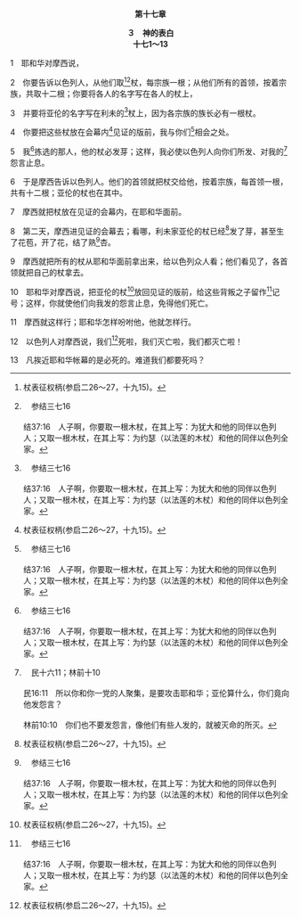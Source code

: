 <p style="text-align:center;font-weight:bold;">第十七章</p>

<p style="text-align:center;font-weight:bold;">３　神的表白<br>十七1～13</p>

1　耶和华对摩西说，

2　你要告诉以色列人，从他们取[^1][^a]杖，每宗族一根；从他们所有的首领，按着宗族，共取十二根；你要将各人的名字写在各人的杖上，

[^1]:杖表征权柄(参启二26～27，十九15)。

[^a]:　参结三七16<br><br>结37:16　人子啊，你要取一根木杖，在其上写：为犹大和他的同伴以色列人；又取一根木杖，在其上写：为约瑟（以法莲的木杖）和他的同伴以色列全家。

3　并要将亚伦的名字写在利未的[^a]杖上，因为各宗族的族长必有一根杖。

[^a]:　来九4<br><br>来9:4　有金香坛，和四面包金的约柜，柜里有盛吗哪的金罐和亚伦发过芽的杖并两块约版；

4　你要把这些杖放在会幕内[^1]见证的版前，我与你们[^a]相会之处。

[^1]:见证就是约柜内的十条诫命；约柜预表基督，也是神与祂的百姓相会的地方(见出十六34注1，二五10注2)。这表征凡事都必须带到神面前，让神借着祂的表白，对所有百姓说真实的话，而使实际的光景明朗。

[^a]:　出二五22<br><br>出25:22　我要在那里与你相会，又要从见证的柜遮罪盖上两个基路伯中间，和你说我所要吩咐你传给以色列人的一切事。

5　我[^a]拣选的那人，他的杖必发芽；这样，我必使以色列人向你们所发、对我的[^b]怨言止息。

[^a]:　民十六5<br><br>民16:5　他对可拉和可拉一党的人说，到了早晨，耶和华必指示谁是属祂的，谁是圣别的，就叫谁亲近祂；祂所拣选的是谁，必叫谁亲近祂。

[^b]:　民十六11；林前十10<br><br>民16:11　所以你和你一党的人聚集，是要攻击耶和华；亚伦算什么，你们竟向他发怨言？<br><br>林前10:10　你们也不要发怨言，像他们有些人发的，就被灭命的所灭。

6　于是摩西告诉以色列人。他们的首领就把杖交给他，按着宗族，每首领一根，共有十二根；亚伦的杖也在其中。

7　摩西就把杖放在见证的会幕内，在耶和华面前。

8　第二天，摩西进见证的会幕去；看哪，利未家亚伦的杖已经[^1]发了芽，甚至生了花苞，开了花，结了熟[^a]杏。

[^1]:杖是一根枯木，不仅被砍下，也枯槁了。然而这样一根枯槁的死木竟然发了芽！芽乃是生机的东西，生命的东西。亚伦发芽的杖不是预表死了的基督，乃是预表复活的基督，发芽的基督；祂不只发芽，并且开花，结出熟果。这样一位基督把生命分赐给人(约十二24，彼前一3)。今天祂仍在发芽，我们就是祂发芽所产生的果子—熟杏。<br><br>十六章里可拉和他一党的背叛，与祭司职分有关(十六3，8～10)，所以亚伦的杖发芽乃是个表白，指明亚伦蒙神悦纳，在神所赐的祭司职分上有权柄。

[^a]:　参出二五33；耶一11<br><br>出25:33　这边每枝上有三个杯，形状像杏花，有花萼，有花苞；那边每枝上也有三个杯，形状像杏花，有花萼，有花苞；从灯台杈出来的六个枝子，都是如此。<br><br>耶1:11　耶和华的话又临到我，说，耶利米，你看见什么？我说，我看见一根杏树枝。

9　摩西就把所有的杖从耶和华面前拿出来，给以色列众人看；他们看见了，各首领就把自己的杖拿去。

10　耶和华对摩西说，把亚伦的杖[^1]放回见证的版前，给这些背叛之子留作[^a]记号；这样，你就使他们向我发的怨言止息，免得他们死亡。

[^1]:发芽的杖与隐藏的吗哪和神的见证(律法)，一同放在约柜里(出十六32～34，申十5，来九4)。这三项都是基督的预表。放在至圣所约柜里的这三项，也是指神圣三一的三者：金罐里隐藏的吗哪是指父神作一切供应的神圣源头(约六32)，发芽的杖表征基督是复活(约十一25)，法版是指生命的灵作内里的律(罗八2)。因此，至圣所乃是神在祂神圣三一里的居所。当我们进入至圣所，就是进到我们重生的灵里(见来十19注1)，我们就进入神里面，与作供应源头的父、作复活的子以及作生命之律的灵相会。

[^a]:　民十六38<br><br>民16:38　那些犯罪、自害己命之人的香炉，要锤成片，用以包坛；那些香炉本是他们在耶和华面前献过的，是成为圣的，可以给以色列人作警戒。

11　摩西就这样行；耶和华怎样吩咐他，他就怎样行。

12　以色列人对摩西说，我们[^1]死啦，我们灭亡啦，我们都灭亡啦！

[^1]:或，断气。下节者同。以色列人该因着十六章神对背叛者三重的审判，以及本章神的表白而被征服。然而，他们仍旧抱怨。这表明堕落人类背叛性情的刚愎(参启二十7～9)。难怪以色列人中间除了约书亚和迦勒以外，没有一个得许可进入应许之地(十四28～30)。

13　凡挨近耶和华帐幕的是必死的。难道我们都要死吗？
